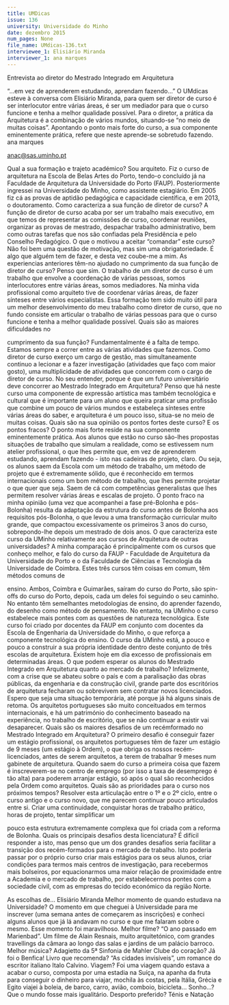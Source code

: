 ```yaml
---
title: UMDicas
issue: 136
university: Universidade do Minho
date: dezembro 2015
num_pages: None
file_name: UMdicas-136.txt
interviewee_1: Elisiário Miranda
interviewer_1: ana marques
---
```


Entrevista ao diretor do Mestrado Integrado em Arquitetura

“…em vez de aprenderem estudando, aprendam fazendo…”
O UMdicas esteve à conversa com 
Elisiário Miranda,
para quem ser diretor de curso é ser interlocutor
entre várias áreas, é ser um mediador para que
o curso funcione e tenha a melhor qualidade
possível. Para o diretor, a prática da Arquitetura é
a combinação de vários mundos, situando-se “no
meio de muitas coisas”. Apontando o ponto mais
forte do curso, a sua componente eminentemente
prática, refere que neste aprende-se sobretudo
fazendo.
ana marques

anac@sas.uminho.pt

Qual a sua formação e trajeto académico?
Sou arquiteto. Fiz o curso de arquitetura na Escola
de Belas Artes do Porto, tendo-o concluído já na
Faculdade de Arquitetura da Universidade do Porto
(FAUP). Posteriormente ingressei na Universidade
do Minho, como assistente estagiário. Em 2005 fiz
cá as provas de aptidão pedagógica e capacidade
científica, e em 2013, o doutoramento.
Como caracteriza a sua função de diretor de
curso?
A função de diretor de curso acaba por ser
um trabalho mais executivo, em que temos de
representar as comissões de curso, coordenar
reuniões, organizar as provas de mestrado,
despachar trabalho administrativo, bem como
outras tarefas que nos são confiadas pela
Presidência e pelo Conselho Pedagógico.
O que o motivou a aceitar “comandar” este
curso?
Não foi bem uma questão de motivação, mas sim
uma obrigatoriedade. É algo que alguém tem de
fazer, e desta vez coube-me a mim.
As experiencias anteriores têm-no ajudado
no cumprimento da sua função de diretor de
curso?
Penso que sim. O trabalho de um diretor de curso
é um trabalho que envolve a coordenação de várias
pessoas, somos interlocutores entre várias áreas,
somos mediadores. Na minha vida profissional
como arquiteto tive de coordenar várias áreas, de
fazer sínteses entre vários especialistas. Essa
formação tem sido muito útil para um melhor
desenvolvimento do meu trabalho como diretor
de curso, que no fundo consiste em articular
o trabalho de várias pessoas para que o curso
funcione e tenha a melhor qualidade possível.
Quais são as maiores dificuldades no

cumprimento da sua função?
Fundamentalmente é a falta de tempo. Estamos
sempre a correr entre as várias atividades que
fazemos. Como diretor de curso exerço um cargo
de gestão, mas simultaneamente continuo a
lecionar e a fazer investigação (atividades que faço
com maior gosto), uma multiplicidade de atividades
que concorrem com o cargo de diretor de curso.
No seu entender, porque é que um futuro
universitário deve concorrer ao Mestrado
Integrado em Arquitetura?
Penso que há neste curso uma componente de
expressão artística mas também tecnológica e
cultural que é importante para um aluno que queira
praticar uma profissão que combine um pouco de
vários mundos e estabeleça sínteses entre várias
áreas do saber, e arquitetura é um pouco isso,
situa-se no meio de muitas coisas.
Quais são na sua opinião os pontos fortes
deste curso? E os pontos fracos?
O ponto mais forte reside na sua componente
eminentemente prática. Aos alunos que estão no
curso são-lhes propostas situações de trabalho que
simulam a realidade, como se estivessem num
atelier profissional, o que lhes permite que, em vez
de aprenderem estudando, aprendam fazendo - isto
nas cadeiras de projeto, claro. Ou seja, os alunos
saem da Escola com um método de trabalho, um
método de projeto que é extremamente sólido, que
é reconhecido em termos internacionais como um
bom método de trabalho, que lhes permite projetar
o que quer que seja. Saem de cá com competências
generalistas que lhes permitem resolver várias
áreas e escalas de projeto.
O ponto fraco na minha opinião (uma vez que
acompanhei a fase pré-Bolonha e pós-Bolonha)
resulta da adaptação da estrutura do curso antes
de Bolonha aos requisitos pós-Bolonha, o que levou
a uma transformação curricular muito grande, que
compactou excessivamente os primeiros 3 anos do
curso, sobrepondo-lhe depois um mestrado de dois
anos.
O que caracteriza este curso da UMinho
relativamente aos cursos de Arquitetura de
outras universidades?
A minha comparação é principalmente com os
cursos que conheço melhor, e falo do curso da
FAUP - Faculdade de Arquitetura da Universidade
do Porto e o da Faculdade de Ciências e Tecnologia
da Universidade de Coimbra. Estes três cursos
têm coisas em comum, têm métodos comuns de

ensino. Ambos, Coimbra e Guimarães, saíram do
curso do Porto, são spin-offs do curso do Porto,
depois, cada um deles foi seguindo o seu caminho.
No entanto têm semelhantes metodologias de
ensino, do aprender fazendo, do desenho como
método de pensamento. No entanto, na UMinho
o curso estabelece mais pontes com as questões
de natureza tecnológica. Este curso foi criado por
docentes da FAUP em conjunto com docentes da
Escola de Engenharia da Universidade do Minho,
o que reforça a componente tecnológica do
ensino. O curso da UMinho está, a pouco e pouco
a construir a sua própria identidade dentro deste
conjunto de três escolas de arquitetura.
Existem hoje em dia excesso de profissionais
em determinadas áreas. O que podem
esperar os alunos do Mestrado Integrado em
Arquitetura quanto ao mercado de trabalho?
Infelizmente, com a crise que se abateu sobre o
país e com a paralisação das obras públicas, da
engenharia e da construção civil, grande parte dos
escritórios de arquitetura fecharam ou sobrevivem
sem contratar novos licenciados. Espero que seja
uma situação temporária, até porque já há alguns
sinais de retoma. Os arquitetos portugueses são
muito conceituados em termos internacionais, e
há um património do conhecimento baseado na
experiência, no trabalho de escritório, que se não
continuar a existir vai desaparecer.
Quais são os maiores desafios de um recémformado no Mestrado Integrado em Arquitetura?
O primeiro desafio é conseguir fazer um estágio
profissional, os arquitetos portugueses têm de fazer
um estágio de 9 meses (um estágio à Ordem), o
que obriga os nossos recém-licenciados, antes de
serem arquitetos, a terem de trabalhar 9 meses num
gabinete de arquitetura. Quando saem do curso
a primeira coisa que fazem é inscreverem-se no
centro de emprego (por isso a taxa de desemprego
é tão alta) para poderem arranjar estágio, só após o
qual são reconhecidos pela Ordem como arquitetos.
Quais são as prioridades para o curso nos
próximos tempos?
Resolver esta articulação entre o 1º e o 2º ciclo,
entre o curso antigo e o curso novo, que me
parecem continuar pouco articulados entre si. Criar
uma continuidade, conquistar horas de trabalho
prático, horas de projeto, tentar simplificar um

pouco esta estrutura extremamente complexa que
foi criada com a reforma de Bolonha.
Quais os principais desafios desta
licenciatura?
É difícil responder a isto, mas penso que um dos
grandes desafios seria facilitar a transição dos
recém-formados para o mercado de trabalho.
Isto poderia passar por o próprio curso criar mais
estágios para os seus alunos, criar condições
para termos mais centros de investigação, para
recebermos mais bolseiros, por equacionarmos
uma maior relação de proximidade entre a Academia
e o mercado de trabalho, por estabelecermos
pontes com a sociedade civil, com as empresas do
tecido económico da região Norte.

As escolhas de...
Elisiário Miranda
Melhor momento de quando estudava na
Universidade?
O momento em que cheguei à Universidade para
me inscrever (uma semana antes de começarem
as inscrições) e conheci alguns alunos que já lá
andavam no curso e que me falaram sobre o
mesmo. Esse momento foi maravilhoso.
Melhor filme?
“O ano passado em Marienbad”. Um filme de
Alain Resnais, muito arquitetónico, com grandes
travellings da câmara ao longo das salas e jardins de um palácio barroco.
Melhor música?
Adagietto da 5ª Sinfonia de Mahler
Clube do coração?
Já foi o Benfica!
Livro que recomenda?
“As cidades invisíveis”, um romance do escritor
italiano Italo Calvino.
Viagem?
Foi uma viagem quando estava a acabar o curso,
composta por uma estadia na Suíça, na apanha
da fruta para conseguir o dinheiro para viajar,
mochila às costas, pela Itália, Grécia e Egito viajei à boleia, de barco, carro, avião, comboio,
bicicleta…
Sonho…?
Que o mundo fosse mais igualitário.
Desporto preferido?
Ténis e Natação

